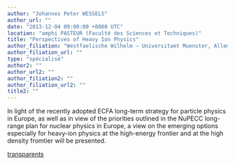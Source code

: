 ```yaml
---
author: "Johannes Peter WESSELS"
author_url: ""
date: "2013-12-04 09:00:00 +0000 UTC"
location: "amphi PASTEUR (Faculté des Sciences et Techniques)"
title: "Perspectives of Heavy Ion Physics"
author_filiation: "Westfaelische Wilhelm – Universitaet Muenster, Allemagne"
author_filiation_url: ""
type: "spécialisé"
author2: ""
author_url2: ""
author_filiation2: ""
author_filiation_url2: ""
title2: ""
---
```

In light of the recently adopted ECFA long-term strategy for particle physics in Europe, as well as in view of the priorities outlined in the NuPECC long-range plan for nuclear physics in Europe, a view on the emerging options especially for heavy-ion physics at the high-energy frontier and at the high density fromtier will be presented.

[transparents](images/Communication/seminaires/JohannesWessels.pdf)
